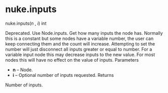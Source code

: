 # nuke.inputs
nuke.inputs(_n_ , _i_)  int

Deprecated. Use Node.inputs.
Get how many inputs the node has. Normally this is a constant but some nodes have a variable number, the user can keep connecting them and the count will increase. Attempting to set the number will just disconnect all inputs greater or equal to number. For a variable input node this may decrease inputs to the new value. For most nodes this will have no effect on the value of inputs.
Parameters

  * **n** – Node.
  * **i** – Optional number of inputs requested.
Returns

Number of inputs.